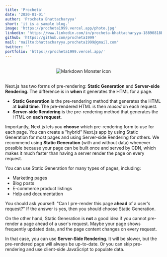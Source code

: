 ```yaml
---
title: 'Procheta'
date: '2020-01-01'
author: 'Procheta Bhattacharyya'
short: 'it is a sample blog.'
image: 'https://procheta1999.vercel.app/photo.jpg'
linkedin: 'https://www.linkedin.com/in/procheta-bhattacharyya-18890818b/'
github: 'https://github.com/procheta1999'
mail: "mailto:bhattacharyya.procheta1999@gmail.com"
twitter: ''
portfolio: 'https://procheta1999.vercel.app/'
---
```


<br>
<center><img src="https://images.unsplash.com/photo-1432821596592-e2c18b78144f?ixlib=rb-1.2.1&ixid=eyJhcHBfaWQiOjEyMDd9&auto=format&fit=crop&w=500&q=60"
     alt="Markdown Monster icon"/></center><br>

Next.js has two forms of pre-rendering: **Static Generation** and **Server-side Rendering**. The difference is in **when** it generates the HTML for a page.

- **Static Generation** is the pre-rendering method that generates the HTML at **build time**. The pre-rendered HTML is then _reused_ on each request.
- **Server-side Rendering** is the pre-rendering method that generates the HTML on **each request**.

Importantly, Next.js lets you **choose** which pre-rendering form to use for each page. You can create a "hybrid" Next.js app by using Static Generation for most pages and using Server-side Rendering for others.
We recommend using **Static Generation** (with and without data) whenever possible because your page can be built once and served by CDN, which makes it much faster than having a server render the page on every request.

You can use Static Generation for many types of pages, including:

- Marketing pages
- Blog posts
- E-commerce product listings
- Help and documentation

You should ask yourself: "Can I pre-render this page **ahead** of a user's request?" If the answer is yes, then you should choose Static Generation.

On the other hand, Static Generation is **not** a good idea if you cannot pre-render a page ahead of a user's request. Maybe your page shows frequently updated data, and the page content changes on every request.

In that case, you can use **Server-Side Rendering**. It will be slower, but the pre-rendered page will always be up-to-date. Or you can skip pre-rendering and use client-side JavaScript to populate data.